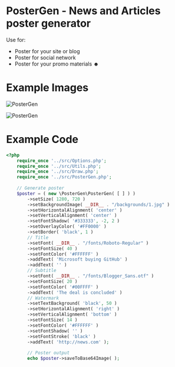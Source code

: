 # PosterGen - News and Articles poster generator

Use for:
* Poster for your site or blog
* Poster for social network
* Poster for your promo materials &#9787;

# Example Images
![PosterGen](https://github.com/ange007/poster-gen/blob/master/icon.png) 

![PosterGen](https://github.com/ange007/poster-gen/blob/master/poster.png)

# Example Code
```php
<?php
    require_once '../src/Options.php';
    require_once '../src/Utils.php';
    require_once '../src/Draw.php';
    require_once '../src/PosterGen.php';
    
    // Generate poster
    $poster = ( new \PosterGen\PosterGen( [ ] ) )
        ->setSize( 1280, 720 )
        ->setBackgroundImage( __DIR__ . "/backgrounds/1.jpg" )
        ->setHorizontalAlignment( 'center' )
        ->setVerticalAlignment( 'center' )
        ->setFontShadow( '#333333', -2, 2 )
        ->setOverlayColor( '#FF0000' )
        ->setBorder( 'black', 1 )
        // Title
        ->setFont( __DIR__ . "/fonts/Roboto-Regular" )
        ->setFontSize( 40 )
        ->setFontColor( '#FFFFFF' )
        ->addText( 'Microsoft buying GitHub' )
        ->addText( '' )
        // Subtitle
        ->setFont( __DIR__ . "/fonts/Blogger_Sans.otf" )
        ->setFontSize( 20 )
        ->setFontColor( '#00FFFF' )
        ->addText( 'The deal is concluded' )
        // Watermark
        ->setTextBackground( 'black', 50 )
        ->setHorizontalAlignment( 'right' )
        ->setVerticalAlignment( 'bottom' )
        ->setFontSize( 14 )
        ->setFontColor( '#FFFFFF' )
        ->setFontShadow( '' )
        ->setFontStroke( 'black' )
        ->addText( 'http://news.com' );
          
        // Poster output
        echo $poster->saveToBase64Image( );
```
